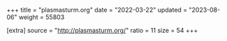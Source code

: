 +++
title = "plasmasturm.org"
date = "2022-03-22"
updated = "2023-08-06"
weight = 55803

[extra]
source = "http://plasmasturm.org/"
ratio = 11
size = 54
+++
